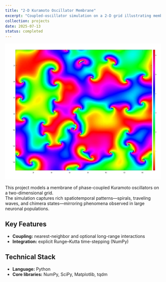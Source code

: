 ```yaml
---
title: "2-D Kuramoto Oscillator Membrane"
excerpt: "Coupled-oscillator simulation on a 2-D grid illustrating membrane-like neuronal dynamics."
collection: projects
date: 2025-07-13
status: completed
---
```


<p align="center">
  <img src="/images/Screenshot_20250713_133300_Slides.jpg"
       alt="Screenshot of 2-D Kuramoto membrane simulation"
       style="max-width:100%; height:auto;" />
</p>

This project models a membrane of phase-coupled Kuramoto oscillators on a two-dimensional grid.  
The simulation captures rich spatiotemporal patterns—spirals, traveling waves, and chimera states—mirroring phenomena observed in large neuronal populations.

## Key Features
- **Coupling:** nearest-neighbor and optional long-range interactions  
- **Integration:** explicit Runge–Kutta time-stepping (NumPy)  

## Technical Stack
- **Language:** Python  
- **Core libraries:** NumPy, SciPy, Matplotlib, tqdm
